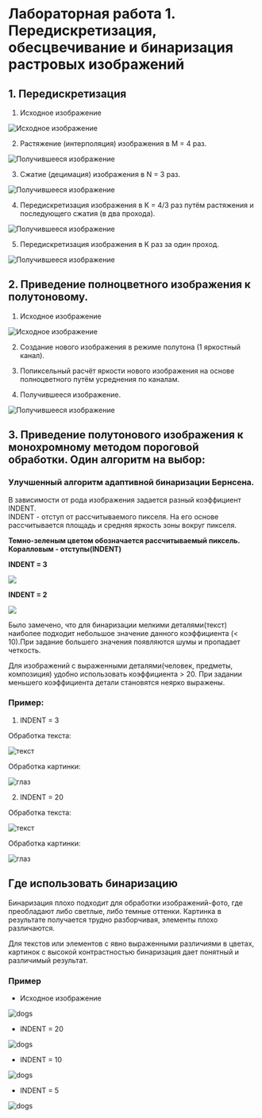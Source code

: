 # Лабораторная работа 1. Передискретизация, обесцвечивание и бинаризация растровых изображений

## 1. Передискретизация
1) Исходное изображение
   
![Исходное изображение](images/eye.jpg)
   
2) Растяжение (интерполяция) изображения в M = 4 раз.

![Получившееся изображение](result_images/sampling/img_up.png)
   
3) Сжатие (децимация) изображения в N = 3 раз.   
   
![Получившееся изображение](result_images/sampling/img_down.png)
   
4) Передискретизация изображения в K = 4/3 раз путём растяжения и
последующего сжатия (в два прохода).
   
![Получившееся изображение](result_images/sampling/img_samp_two.png)
   
5) Передискретизация изображения в K раз за один проход.  
   
![Получившееся изображение](result_images/sampling/img_samp_one.png)
   
## 2. Приведение полноцветного изображения к полутоновому.
1) Исходное изображение
   
![Исходное изображение](images/cat.jpg)
   
2) Создание нового изображения в режиме полутона (1 яркостный канал).
   
3) Попиксельный расчёт яркости нового изображения на основе полноцветного
путём усреднения по каналам.
   
4) Получившееся изображение.
   
![Получившееся изображение](result_images/img_s.png)

## 3. Приведение полутонового изображения к монохромному методом пороговой обработки. Один алгоритм на выбор:

### Улучшенный алгоритм адаптивной бинаризации Бернсена.

В зависимости от рода изображения задается разный коэффициент INDENT.  
INDENT - отступ от рассчитываемого пикселя. На его основе рассчитывается площадь и средняя яркость зоны вокруг пикселя.    

**Темно-зеленым цветом обозначается рассчитываемый пиксель.
Коралловым - отступы(INDENT)**   

**INDENT = 3**

![](images/exm_indent.png)

**INDENT = 2**  

![](images/exm_indent_2.png)

Было замечено, что для бинаризации мелкими деталями(текст) наиболее подходит небольшое значение данного коэффициента (< 10).При задание большего значения
появляются шумы и пропадает четкость.
  
Для изображений с выраженными деталями(человек, предметы, композиция) удобно использовать коэффициента > 20. При задании меньшего коэффициента
детали становятся неярко выражены.

### Пример:
1) INDENT = 3 

Обработка текста: 
   
   ![текст](result_images/binary_images/text_indent_3.png)


Обработка картинки:

   ![глаз](result_images/binary_images/eye_indent_3.png)

2) INDENT = 20 


Обработка текста: 

   ![текст](result_images/binary_images/text_indent_20.png)


Обработка картинки:

   ![глаз](result_images/binary_images/eye_indent_20.png)

## Где использовать бинаризацию
Бинаризация плохо подходит для обработки изображений-фото, где преобладают либо светлые, либо темные оттенки. Картинка 
в результате получается трудно разборчивая, элементы плохо различаются.

Для текстов или элементов с явно выраженными различиями в цветах, картинок с высокой контрастностью бинаризация дает понятный и различимый результат.

### Пример 
 - Исходное изображение

![dogs](images/dogs.jpg)

- INDENT = 20

![dogs](result_images/binary_images/dogs_indent_20.png)

- INDENT = 10

![dogs](result_images/binary_images/dogs_indent_10.png)

- INDENT = 5

![dogs](result_images/binary_images/dogs_indent_5.png)
